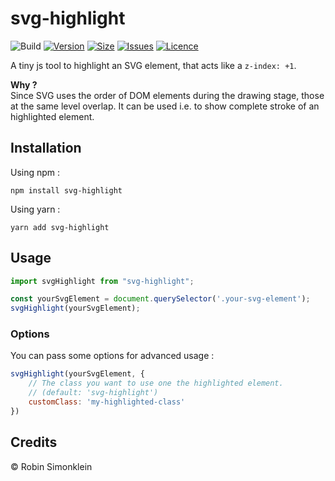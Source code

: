 # svg-highlight
![Build](https://img.shields.io/github/workflow/status/robinsimonklein/svg-highlight/Quality)
[![Version](https://img.shields.io/npm/v/svg-highlight)](https://www.npmjs.com/package/svg-highlight)
[![Size](https://img.shields.io/bundlephobia/min/svg-highlight)](https://bundlephobia.com/package/svg-highlight)
[![Issues](https://img.shields.io/github/issues/robinsimonklein/svg-highlight)](https://github.com/robinsimonklein/svg-highlight/issues)
[![Licence](https://img.shields.io/github/license/robinsimonklein/svg-highlight)](https://github.com/robinsimonklein/svg-highlight/blob/main/LICENSE)

A tiny js tool to highlight an SVG element, that acts like a `z-index: +1`.

**Why ?**<br>
Since SVG uses the order of DOM elements during the drawing stage, those at the same level overlap. 
It can be used i.e. to show complete stroke of an highlighted element.

## Installation
Using npm :
```shell
npm install svg-highlight
```
Using yarn :
```shell
yarn add svg-highlight
```

## Usage

```javascript
import svgHighlight from "svg-highlight";

const yourSvgElement = document.querySelector('.your-svg-element');
svgHighlight(yourSvgElement);
```

### Options
You can pass some options for advanced usage :
```javascript
svgHighlight(yourSvgElement, {
    // The class you want to use one the highlighted element.
    // (default: 'svg-highlight')
    customClass: 'my-highlighted-class'
})
```

## Credits

© Robin Simonklein
